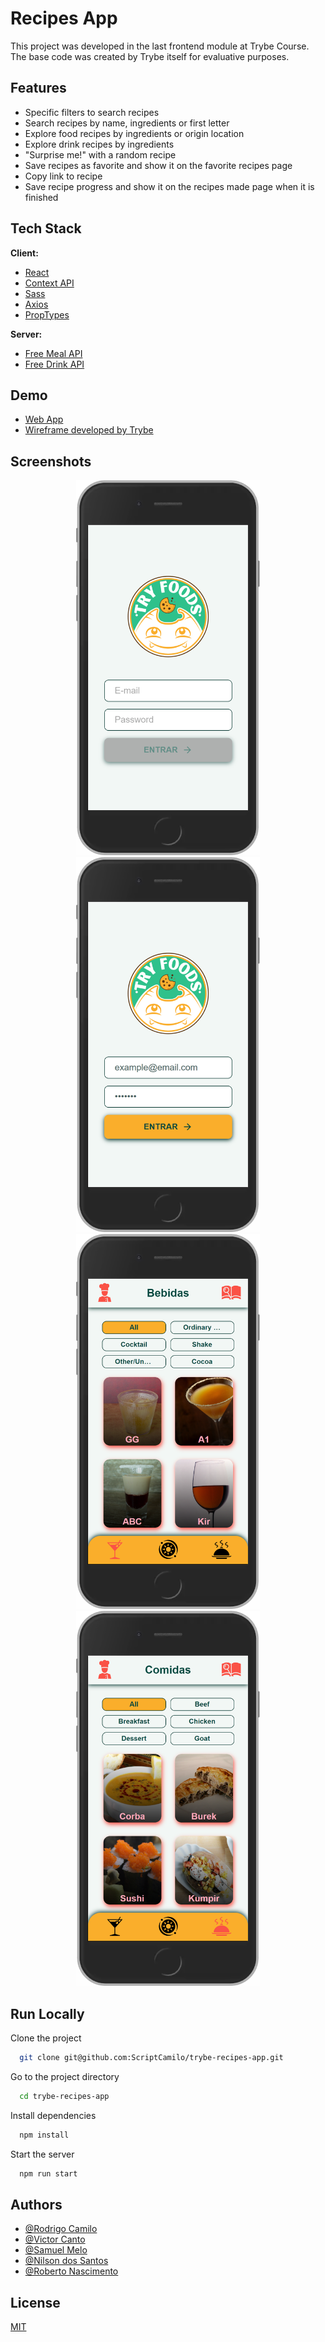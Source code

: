 
# Recipes App

This project was developed in the last frontend module at Trybe Course. The base code
was created by Trybe itself for evaluative purposes.

## Features

- Specific filters to search recipes
- Search recipes by name, ingredients or first letter
- Explore food recipes by ingredients or origin location
- Explore drink recipes by ingredients
- "Surprise me!" with a random recipe
- Save recipes as favorite and show it on the favorite recipes page
- Copy link to recipe
- Save recipe progress and show it on the recipes made page when it is finished

## Tech Stack

**Client:**

- [React](https://reactjs.org)
- [Context API](https://reactjs.org/docs/context.html)
- [Sass](https://sass-lang.com/)
- [Axios](https://axios-http.com/)
- [PropTypes](https://www.npmjs.com/package/prop-types)

**Server:**

- [Free Meal API](https://www.themealdb.com/api.php)
- [Free Drink API](https://www.thecocktaildb.com/api.php)

## Demo

- [Web App](https://try-foods.vercel.app/)
- [Wireframe developed by Trybe](https://www.figma.com/file/urRQ6JMSTnXrBUkZIxq5Gw/Recipes-App?node-id=0%3A1)

## Screenshots

<div align="center">
  <div>
    <img src="./public/assets/images/login.png" alt="Login screen" height="600" />
    <img src="./public/assets/images/login-activate.png" alt="Login screen" height="600" />
  </div>

  <div>
    <img src="./public/assets/images/drinks.png" alt="Login screen" height="600" />
    <img src="./public/assets/images/meals.png" alt="Login screen" height="600" />
  </div>
</div>

## Run Locally

Clone the project

```bash
  git clone git@github.com:ScriptCamilo/trybe-recipes-app.git
```

Go to the project directory

```bash
  cd trybe-recipes-app
```

Install dependencies

```bash
  npm install
```

Start the server

```bash
  npm run start
```

## Authors

- [@Rodrigo Camilo](https://www.github.com/ScriptCamilo)
- [@Victor Canto](https://www.github.com/victorcanto)
- [@Samuel Melo](https://www.github.com/samuelmmjr)
- [@Nilson dos Santos](https://www.github.com/nyxnil)
- [@Roberto Nascimento](https://www.github.com/robertonatividade)

## License

[MIT](https://choosealicense.com/licenses/mit/)
